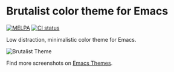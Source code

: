 # Brutalist color theme for Emacs

[![MELPA](https://melpa.org/packages/brutalist-theme-badge.svg)](https://melpa.org/#/brutalist-theme) 
[![CI status][ci:badge]][ci:link]

 [ci:badge]: https://ironforge.madhouse-project.org/actions/algernon/brutalist-theme.el/badge?style=flat
 [ci:link]: https://ironforge.madhouse-project.org/actions/algernon/brutalist-theme.el/latest-log

Low distraction, minimalistic color theme for Emacs.

![Brutalist Theme](data/screenshot.png)

Find more screenshots on [Emacs Themes](https://emacsthemes.com/themes/brutalist-theme.html).
